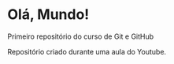 # Olá, Mundo!
 Primeiro repositório do curso de Git e GitHub
 
 Repositório criado durante uma aula do Youtube.
